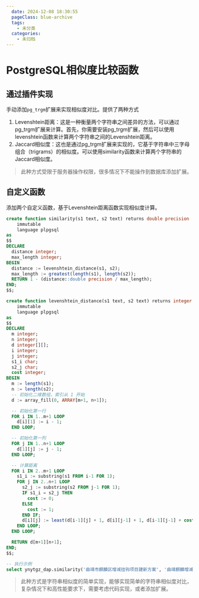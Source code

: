 ```yaml
---
  date: 2024-12-08 18:30:55
  pageClass: blue-archive
  tags:
    - 未分类
  categories:
    - 未归档
---
```


# PostgreSQL相似度比较函数

## 通过插件实现
手动添加`pg_trgm`扩展来实现相似度对比。提供了两种方式
1. Levenshtein距离：这是一种衡量两个字符串之间差异的方法，可以通过pg_trgm扩展来计算。首先，你需要安装pg_trgm扩展，然后可以使用levenshtein函数来计算两个字符串之间的Levenshtein距离。
2. Jaccard相似度：这也是通过pg_trgm扩展来实现的，它基于字符串中三字母组合（trigrams）的相似度。可以使用similarity函数来计算两个字符串的Jaccard相似度。

> 此种方式受限于服务器操作权限，很多情况下不能操作到数据库添加扩展。

## 自定义函数
添加两个自定义函数，基于Levenshtein距离函数实现相似度计算。
```sql
create function similarity(s1 text, s2 text) returns double precision
    immutable
    language plpgsql
as
$$
DECLARE
  distance integer;
  max_length integer;
BEGIN
  distance := levenshtein_distance(s1, s2);
  max_length := greatest(length(s1), length(s2));
  RETURN 1 - (distance::double precision / max_length);
END;
$$;
```

```sql
create function levenshtein_distance(s1 text, s2 text) returns integer
    immutable
    language plpgsql
as
$$
DECLARE
  m integer;
  n integer;
  d integer[][];
  i integer;
  j integer;
  s1_i char;
  s2_j char;
  cost integer;
BEGIN
  m := length(s1);
  n := length(s2);
  -- 初始化二维数组，索引从 1 开始
  d := array_fill(0, ARRAY[m+1, n+1]);

  -- 初始化第一行
  FOR i IN 1..m+1 LOOP
    d[i][1] := i - 1;
  END LOOP;

  -- 初始化第一列
  FOR j IN 1..n+1 LOOP
    d[1][j] := j - 1;
  END LOOP;

  -- 计算距离
  FOR i IN 2..m+1 LOOP
    s1_i := substring(s1 FROM i-1 FOR 1);
    FOR j IN 2..n+1 LOOP
      s2_j := substring(s2 FROM j-1 FOR 1);
      IF s1_i = s2_j THEN
        cost := 0;
      ELSE
        cost := 1;
      END IF;
      d[i][j] := least(d[i-1][j] + 1, d[i][j-1] + 1, d[i-1][j-1] + cost);
    END LOOP;
  END LOOP;

  RETURN d[m+1][n+1];
END;
$$;
```

```sql
-- 执行示例
select ynytgz_dap.similarity('曲靖市麒麟区增减挂钩项目建新方案', '曲靖麒麟增减挂钩项目建案')
```

> 此种方式是字符串相似度的简单实现，能够实现简单的字符串相似度对比，复杂情况下和高性能要求下，需要考虑代码实现，或者添加扩展。